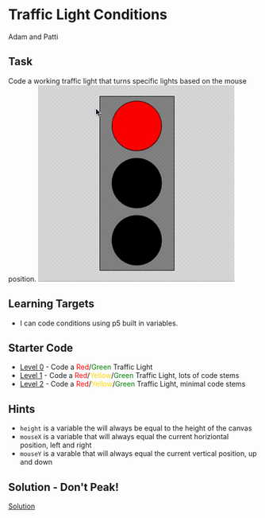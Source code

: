 # Traffic Light Conditions
Adam and Patti

## Task
Code a working traffic light that turns specific lights based on the mouse position.
![Traffic Light](traffic_light.gif)

## Learning Targets
* I can code conditions using p5 built in variables.

## Starter Code
* [Level 0](https://editor.p5js.org/awdriggs/sketches/8I08ju5bE) - Code a <span style="color:red">Red</span>/<span style="color:green">Green</span> Traffic Light
* [Level 1](https://editor.p5js.org/awdriggs/sketches/beCjy6xOe) - Code a <span style="color:red">Red</span>/<span style="color:Gold">Yellow</span>/<span style="color:green">Green</span> Traffic Light, lots of code stems
* [Level 2](https://editor.p5js.org/awdriggs/sketches/XT2GtqtIQ) - Code a <span style="color:red">Red</span>/<span style="color:Gold">Yellow</span>/<span style="color:green">Green</span> Traffic Light, minimal code stems

## Hints
* `height` is a variable the will always be equal to the height of the canvas
* `mouseX` is a variable that will always equal the current horiziontal position, left and right
* `mouseY` is a varable that will always equal the current vertical position, up and down

## Solution - Don't Peak!
[Solution](https://editor.p5js.org/awdriggs/sketches/G2_E_vvl3)
